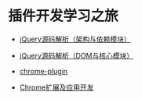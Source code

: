 # 插件开发学习之旅

- [jQuery源码解析（架构与依赖模块）](https://www.imooc.com/learn/172)
- [jQuery源码解析（DOM与核心模块）](https://www.imooc.com/learn/222)

- [chrome-plugin](https://github.com/sxei/chrome-plugin-demo)
- [Chrome扩展及应用开发](https://github.com/Sneezry/chrome_extensions_and_apps_programming)